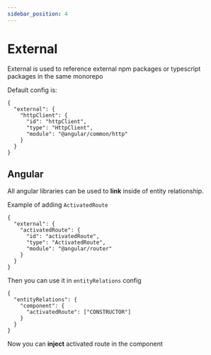 ```yaml
---
sidebar_position: 4
---
```


# External

External is used to reference external npm packages or typescript packages in the same monorepo

Default config is:

```
{
  "external": {
    "httpClient": {
      "id": "httpClient",
      "type": "HttpClient",
      "module": "@angular/common/http"
    }
  }
}
```

## Angular

All angular libraries can be used to **link** inside of entity relationship.

Example of adding `ActivatedRoute`

```
{
  "external": {
    "activatedRoute": {
      "id": "activatedRoute",
      "type": "ActivatedRoute",
      "module": "@angular/router"
    }
  }
}
```

Then you can use it in `entityRelations` config

```
{
  "entityRelations": {
    "component": {
      "activatedRoute": ["CONSTRUCTOR"]
    }
  }
}
```

Now you can **inject** activated route in the component
